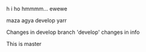 h  i 
ho
hmmmm...
ewewe

maza agya develop yarr

Changes in develop branch 'develop'
changes in info

This is master
